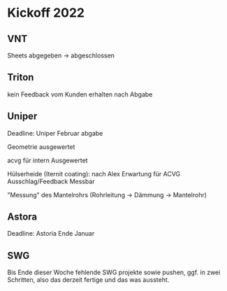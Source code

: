 # Kickoff 2022



## VNT

Sheets abgegeben → abgeschlossen



## Triton

kein Feedback vom Kunden erhalten nach Abgabe



## Uniper

Deadline: Uniper Februar abgabe

Geometrie ausgewertet

acvg für intern Ausgewertet

Hülserheide (Iternit coating): nach Alex Erwartung für ACVG Ausschlag/Feedback Messbar

"Messung" des Mantelrohrs (Rohrleitung → Dämmung → Mantelrohr)



## Astora

Deadline: Astoria Ende Januar



## SWG

Bis Ende dieser Woche fehlende SWG projekte sowie pushen, ggf. in zwei Schritten, also das derzeit fertige und das was aussteht.
